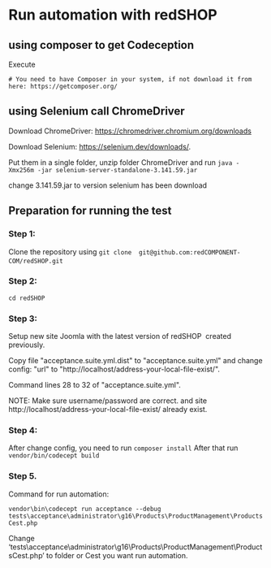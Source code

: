 Run automation with redSHOP
==========

## using composer to get Codeception

Execute
```
# You need to have Composer in your system, if not download it from here: https://getcomposer.org/
```

## using Selenium call ChromeDriver

Download ChromeDriver: https://chromedriver.chromium.org/downloads

Download Selenium: https://selenium.dev/downloads/.

Put them in a single folder, unzip folder ChromeDriver and run
```java -Xmx256m -jar selenium-server-standalone-3.141.59.jar```

change 3.141.59.jar to version selenium has been download

## Preparation for running the test

### Step 1:

Clone the repository using
```git clone  git@github.com:redCOMPONENT-COM/redSHOP.git```  

### Step 2:

```cd redSHOP```

### Step 3:

Setup new site Joomla with the latest version of redSHOP  created previously.

Copy file "acceptance.suite.yml.dist" to "acceptance.suite.yml" and change config: "url" to "http://localhost/address-your-local-file-exist/".

Command lines 28 to 32 of "acceptance.suite.yml". 

NOTE: Make sure username/password are correct. and site http://localhost/address-your-local-file-exist/ already exist.

### Step 4:

After change config, you need to run ```composer install```
After that run ```vendor/bin/codecept build```

### Step 5. 

Command for run automation:

```vendor\bin\codecept run acceptance --debug tests\acceptance\administrator\g16\Products\ProductManagement\ProductsCest.php```

Change ‘tests\acceptance\administrator\g16\Products\ProductManagement\ProductsCest.php’ to folder or Cest you want run automation.
